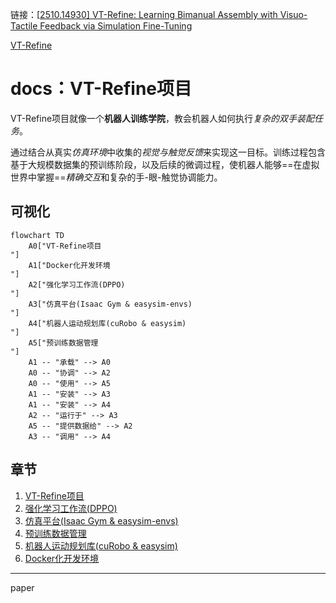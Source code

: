 链接：[[2510.14930\] VT-Refine: Learning Bimanual Assembly with Visuo-Tactile Feedback via Simulation Fine-Tuning](https://arxiv.org/abs/2510.14930)

[VT-Refine](https://binghao-huang.github.io/vt_refine/)

# docs：VT-Refine项目

VT-Refine项目就像一个**机器人训练学院**，教会机器人如何执行*复杂的双手装配任务*。

通过结合从真实*仿真环境*中收集的*视觉与触觉反馈*来实现这一目标。训练过程包含基于大规模数据集的预训练阶段，以及后续的微调过程，使机器人能够==在虚拟世界中掌握==*精确交互*和复杂的手-眼-触觉协调能力。


## 可视化

```mermaid
flowchart TD
    A0["VT-Refine项目
"]
    A1["Docker化开发环境
"]
    A2["强化学习工作流(DPPO)
"]
    A3["仿真平台(Isaac Gym & easysim-envs)
"]
    A4["机器人运动规划库(cuRobo & easysim)
"]
    A5["预训练数据管理
"]
    A1 -- "承载" --> A0
    A0 -- "协调" --> A2
    A0 -- "使用" --> A5
    A1 -- "安装" --> A3
    A1 -- "安装" --> A4
    A2 -- "运行于" --> A3
    A5 -- "提供数据给" --> A2
    A3 -- "调用" --> A4
```

## 章节

1. [VT-Refine项目](01_vt_refine_project_.md)
2. [强化学习工作流(DPPO)](02_reinforcement_learning_workflow__dppo__.md)
3. [仿真平台(Isaac Gym & easysim-envs)](03_simulation_platform__isaac_gym___easysim_envs__.md)
4. [预训练数据管理](04_pre_training_data_management_.md)
5. [机器人运动规划库(cuRobo & easysim)](05_robotics___motion_planning_libraries__curobo___easysim__.md)
6. [Docker化开发环境](06_dockerized_development_environment_.md)

---

paper